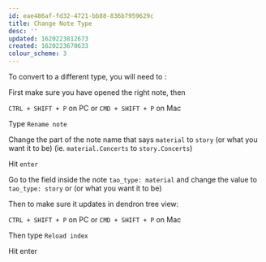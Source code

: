 ```yaml
---
id: eae486af-fd32-4721-bb88-836b7959629c
title: Change Note Type
desc: ''
updated: 1620223812673
created: 1620223670633
colour_scheme: 3
---
```


To convert to a different type, you will need to :

First make sure you have opened the right note, then

`CTRL + SHIFT + P` on PC or 
`CMD + SHIFT + P` on Mac

Type `Rename note`

Change the part of the note name that says `material` to `story` (or what you want it to be) (ie. `material.Concerts` to `story.Concerts`)

Hit `enter`

Go to the field inside the note `tao_type: material` and change the value to `tao_type: story` or (or what you want it to be)

Then to make sure it updates in dendron tree view:

`CTRL + SHIFT + P` on PC or 
`CMD + SHIFT + P` on Mac

Then type `Reload index`

Hit enter